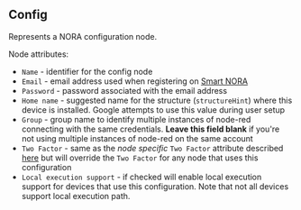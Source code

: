 ## Config

Represents a NORA configuration node.

Node attributes:
- `Name` - identifier for the config node
- `Email` - email address used when registering on [Smart NORA](https://smart-nora.eu/)
- `Password` - password associated with the email address
- `Home name` - suggested name for the structure (`structureHint`) where this device is installed. Google attempts to use this value during user setup
- `Group` - group name to identify multiple instances of node-red connecting with the same credentials. **Leave this field blank** if you're not using multiple instances of node-red on the same account
- `Two Factor` - same as the *node specific* `Two Factor` attribute described [here](../common.md) but will override the `Two Factor` for any node that uses this configuration
- `Local execution support` - if checked will enable local execution support for devices that use this configuration. Note that not all devices support local execution path.